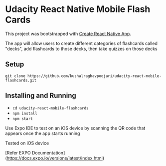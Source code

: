# Udacity React Native Mobile Flash Cards

This project was bootstrapped with [Create React Native App](https://github.com/react-community/create-react-native-app).

The app will allow users to create different categories of flashcards called "decks", add flashcards to those decks, then take quizzes on those decks

## Setup

```
git clone https://github.com/kushalraghavpoojari/udacity-react-mobile-flashcards.git

```

## Installing and Running

* `cd udacity-react-mobile-flashcards`
* `npm install`
* `npm start`

Use Expo IDE to test on an iOS device by scanning the QR code that appears once the app starts running

Tested on iOS device

[Refer EXPO Documentation] (https://docs.expo.io/versions/latest/index.html) 
